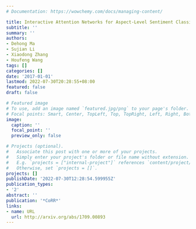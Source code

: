 ```yaml
---
# Documentation: https://wowchemy.com/docs/managing-content/

title: Interactive Attention Networks for Aspect-Level Sentiment Classification
subtitle: ''
summary: ''
authors:
- Dehong Ma
- Sujian Li
- Xiaodong Zhang
- Houfeng Wang
tags: []
categories: []
date: '2017-01-01'
lastmod: 2022-07-30T20:28:55+08:00
featured: false
draft: false

# Featured image
# To use, add an image named `featured.jpg/png` to your page's folder.
# Focal points: Smart, Center, TopLeft, Top, TopRight, Left, Right, BottomLeft, Bottom, BottomRight.
image:
  caption: ''
  focal_point: ''
  preview_only: false

# Projects (optional).
#   Associate this post with one or more of your projects.
#   Simply enter your project's folder or file name without extension.
#   E.g. `projects = ["internal-project"]` references `content/project/deep-learning/index.md`.
#   Otherwise, set `projects = []`.
projects: []
publishDate: '2022-07-30T12:28:54.599955Z'
publication_types:
- '2'
abstract: ''
publication: '*CoRR*'
links:
- name: URL
  url: http://arxiv.org/abs/1709.00893
---
```

